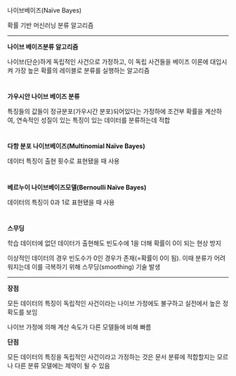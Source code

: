 나이브베이즈(Naïve Bayes)<br>

확률 기반 머신러닝 분류 알고리즘

---

**나이브 베이즈분류 알고리즘**<br>

나이브(단순)하게 독립적인 사건으로 가정하고, 이 독립 사건들을 베이즈 이론에 대입시켜 가장 높은 확률의 레이블로 분류를 실행하는 알고리즘

 #

**가우시안 나이브 베이즈 분류**<br>

특징들의 값들이 정규분포(가우시간 분포)되어있다는 가정하에 조건부 확률을 계산하여, 연속적인 성질이 있는 특징이 있는 데이터를 분류하는데 적합

 #

**다항 분포 나이브베이즈(Multinomial Naïve Bayes)**<br>

데이터 특징이 출현 횟수로 표현됐을 때 사용

 #

**베르누이 나이브베이즈모델(Bernoulli Naïve Bayes)**<br>

데이터의 특징이 0과 1로 표현됐을 때 사용

 #

**스무딩**<br>

학습 데이터에 없던 데이터가 출현해도 빈도수에 1을 더해 확률이 0이 되는 현상 방지<br>

이상적인 데이터의 경우 빈도수가 0인 경우가 존재(=확률이 0이 됨). 이때 분류가 어려워지는데 이를 극복하기 위해 스무딩(smoothing) 기술 발생

---

**장점**<br>

모든 데이터의 특징이 독립적인 사건이라는 나이브 가정에도 불구하고 실전에서 높은 정확도를 보임<br>

나이브 가정에 의해 계산 속도가 다른 모델들에 비해 빠름<br>



**단점**<br>

모든 데이터의 특징을 독립적인 사건이라고 가정하는 것은 문서 분류에 적합할지는 모르나 다른 분류 모델에는 제약이 될 수 있음<br>
